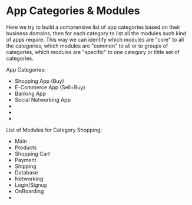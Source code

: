 # App Categories & Modules

Here we try to build a comprensive list of app categories based on their business domains, then for each category to list all the modules such kind of apps require.
This way we can identify which modules are "core" to all the categories, which modules are "common" to all or to groups of categories, which modules are "specific" to one category or little set of categories.

App Categories:

- Shopping App (Buy)
- E-Commerce App (Sell+Buy)
- Banking App
- Social Networking App
- 
- 
- 



List of Modules for Category Shopping:

- Main
- Products
- Shopping Cart
- Payment
- Shipping
- Database
- Networking
- Login/Signup
- OnBoarding
- 